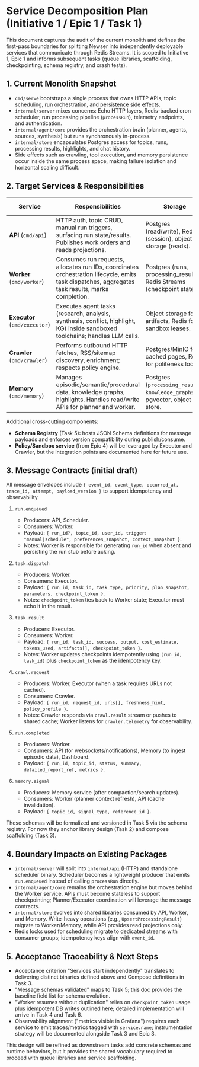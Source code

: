 # Service Decomposition Plan (Initiative 1 / Epic 1 / Task 1)

This document captures the audit of the current monolith and defines the first-pass boundaries for splitting Newser into independently deployable services that communicate through Redis Streams. It is scoped to Initiative 1, Epic 1 and informs subsequent tasks (queue libraries, scaffolding, checkpointing, schema registry, and crash tests).

## 1. Current Monolith Snapshot

- `cmd/serve` bootstraps a single process that owns HTTP APIs, topic scheduling, run orchestration, and persistence side effects.
- `internal/server` mixes concerns: Echo HTTP layers, Redis-backed cron scheduler, run processing pipeline (`processRun`), telemetry endpoints, and authentication.
- `internal/agent/core` provides the orchestration brain (planner, agents, sources, synthesis) but runs synchronously in-process.
- `internal/store` encapsulates Postgres access for topics, runs, processing results, highlights, and chat history.
- Side effects such as crawling, tool execution, and memory persistence occur inside the same process space, making failure isolation and horizontal scaling difficult.

## 2. Target Services & Responsibilities

| Service | Responsibilities | Storage | Inbound Messages | Outbound Messages |
|---------|------------------|---------|------------------|-------------------|
| **API** (`cmd/api`) | HTTP auth, topic CRUD, manual run triggers, surfacing run state/results. Publishes work orders and reads projections. | Postgres (read/write), Redis (session), object storage (reads). | `run.triggered` (HTTP -> publish) | `run.enqueued` (ack), `topic.updated` (future) |
| **Worker** (`cmd/worker`) | Consumes run requests, allocates run IDs, coordinates orchestration lifecycle, emits task dispatches, aggregates task results, marks completion. | Postgres (runs, processing_results), Redis Streams (checkpoint state). | `run.enqueued`, `task.result`, `memory.signal` | `task.dispatch`, `run.completed`, `crawl.request` |
| **Executor** (`cmd/executor`) | Executes agent tasks (research, analysis, synthesis, conflict, highlight, KG) inside sandboxed toolchains; handles LLM calls. | Object storage for artifacts, Redis for sandbox leases. | `task.dispatch` | `task.result`, `executor.telemetry` |
| **Crawler** (`cmd/crawler`) | Performs outbound HTTP fetches, RSS/sitemap discovery, enrichment; respects policy engine. | Postgres/MinIO for cached pages, Redis for politeness locks. | `crawl.request` | `crawl.result`, `crawler.telemetry` |
| **Memory** (`cmd/memory`) | Manages episodic/semantic/procedural data, knowledge graphs, highlights. Handles read/write APIs for planner and worker. | Postgres (`processing_results`, `knowledge_graphs`), pgvector, object store. | `memory.write`, `run.completed` | `memory.signal`, `memory.snapshot` |

Additional cross-cutting components:
- **Schema Registry** (Task 5): hosts JSON Schema definitions for message payloads and enforces version compatibility during publish/consume.
- **Policy/Sandbox service** (from Epic 4) will be leveraged by Executor and Crawler, but the integration points are documented here for future use.

## 3. Message Contracts (initial draft)

All message envelopes include `{ event_id, event_type, occurred_at, trace_id, attempt, payload_version }` to support idempotency and observability.

1. `run.enqueued`
   - Producers: API, Scheduler.
   - Consumers: Worker.
   - Payload: `{ run_id?, topic_id, user_id, trigger: "manual|schedule", preferences_snapshot, context_snapshot }`.
   - Notes: Worker is responsible for generating `run_id` when absent and persisting the run stub before acking.

2. `task.dispatch`
   - Producers: Worker.
   - Consumers: Executor.
   - Payload: `{ run_id, task_id, task_type, priority, plan_snapshot, parameters, checkpoint_token }`.
   - Notes: `checkpoint_token` ties back to Worker state; Executor must echo it in the result.

3. `task.result`
   - Producers: Executor.
   - Consumers: Worker.
   - Payload: `{ run_id, task_id, success, output, cost_estimate, tokens_used, artifacts[], checkpoint_token }`.
   - Notes: Worker updates checkpoints idempotently using `(run_id, task_id)` plus `checkpoint_token` as the idempotency key.

4. `crawl.request`
   - Producers: Worker, Executor (when a task requires URLs not cached).
   - Consumers: Crawler.
   - Payload: `{ run_id, request_id, urls[], freshness_hint, policy_profile }`.
   - Notes: Crawler responds via `crawl.result` stream or pushes to shared cache; Worker listens for `crawler.telemetry` for observability.

5. `run.completed`
   - Producers: Worker.
   - Consumers: API (for websockets/notifications), Memory (to ingest episodic data), Dashboard.
   - Payload: `{ run_id, topic_id, status, summary, detailed_report_ref, metrics }`.

6. `memory.signal`
   - Producers: Memory service (after compaction/search updates).
   - Consumers: Worker (planner context refresh), API (cache invalidation).
   - Payload: `{ topic_id, signal_type, reference_id }`.

These schemas will be formalized and versioned in Task 5 via the schema registry. For now they anchor library design (Task 2) and compose scaffolding (Task 3).

## 4. Boundary Impacts on Existing Packages

- `internal/server` will split into `internal/api` (HTTP) and standalone scheduler binary. Scheduler becomes a lightweight producer that emits `run.enqueued` instead of calling `processRun` directly.
- `internal/agent/core` remains the orchestration engine but moves behind the Worker service. APIs must become stateless to support checkpointing; Planner/Executor coordination will leverage the message contracts.
- `internal/store` evolves into shared libraries consumed by API, Worker, and Memory. Write-heavy operations (e.g., `UpsertProcessingResult`) migrate to Worker/Memory, while API provides read projections only.
- Redis locks used for scheduling migrate to dedicated streams with consumer groups; idempotency keys align with `event_id`.

## 5. Acceptance Traceability & Next Steps

- Acceptance criterion "Services start independently" translates to delivering distinct binaries defined above and Compose definitions in Task 3.
- "Message schemas validated" maps to Task 5; this doc provides the baseline field list for schema evolution.
- "Worker resumes without duplication" relies on `checkpoint_token` usage plus idempotent DB writes outlined here; detailed implementation will arrive in Task 4 and Task 6.
- Observability alignment ("metrics visible in Grafana") requires each service to emit traces/metrics tagged with `service.name`; instrumentation strategy will be documented alongside Task 3 and Epic 3.

This design will be refined as downstream tasks add concrete schemas and runtime behaviors, but it provides the shared vocabulary required to proceed with queue libraries and service scaffolding.

